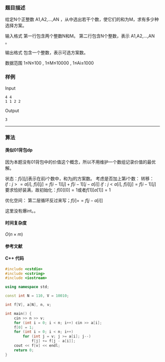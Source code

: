 ### 题目描述

给定N个正整数 A1,A2,…,AN ，从中选出若干个数，使它们的和为M，求有多少种选择方案。

输入格式
第一行包含两个整数N和M。
第二行包含N个整数，表示 A1,A2,…,AN 。

输出格式
包含一个整数，表示可选方案数。

数据范围
1≤N≤100 ,
1≤M≤10000 ,
1≤Ai≤1000

### 样例

Input

```
4 4
1 1 2 2
```

Output

```
3
```

----------

### 算法
#### 类似01背包dp

因为本题没有01背包中的价值这个概念，所以不用维护一个数组记录价值的最优解。

状态：$f[i][j]$表示在前$i$个数中，和为$j$的方案数。
考虑是否加上第$i$个数：
转移：$if:j >= a[i]$, $f[i][j] = f[i - 1][j] + f[i - 1][j - a[i]]$
$if:j < a[i]$, $f[i][j] = f[i - 1][j]$
要求恰好装满，故初始化：$f[0][0] = 1$或者$f[1][a[1]] = 1$

优化空间：
第二层循环反过来写；$f[i] += f[j - a[i]]$

这里没有爆int。。

#### 时间复杂度

$O(n \times m)$

#### 参考文献

#### C++ 代码

``` cpp
#include <cstdio>
#include <cstring>
#include <iostream>

using namespace std;

const int N = 110, V = 10010;

int f[V], a[N], n, v;

int main() {
    cin >> n >> v;
    for (int i = 0; i < n; i++) cin >> a[i];
    f[0] = 1;
    for (int i = 0; i < n; i++)
        for (int j = v; j >= a[i]; j--)
            f[j] += f[j - a[i]];
    cout << f[v] << endl;
    return 0;
}
```